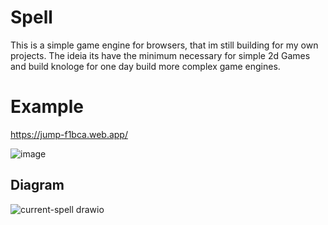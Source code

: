 # Spell

This is a simple game engine for browsers, that im still building for my own projects.
The ideia its have the minimum necessary for simple 2d Games and build knologe for one day build more complex game engines.

# Example

https://jump-f1bca.web.app/

![image](https://user-images.githubusercontent.com/3594012/160288393-faac7273-65af-4dbc-9ae0-0d6cca47703d.png)

## Diagram


![current-spell drawio](https://user-images.githubusercontent.com/3594012/235374240-31e85f8b-f758-4f02-ba01-df68480c3bea.png)
